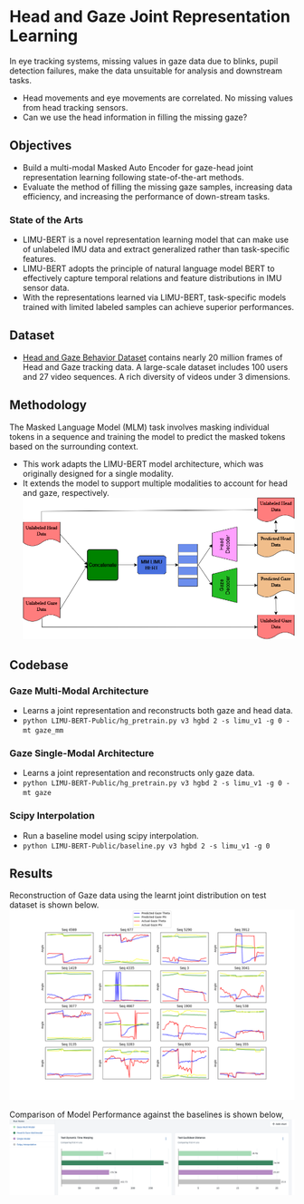 # Head and Gaze Joint Representation Learning
In eye tracking systems, missing values in gaze data due to blinks, pupil detection failures, make the data unsuitable for analysis and downstream tasks. 
- Head movements and eye movements are correlated. No missing values from head tracking sensors. 
- Can we use the head information in filling the missing gaze?

## Objectives
- Build a multi-modal Masked Auto Encoder for gaze-head joint representation learning following state-of-the-art methods.
- Evaluate the method of filling the missing gaze samples, increasing data efficiency, and increasing the performance of down-stream tasks.

### State of the Arts
- LIMU-BERT is a novel representation learning model that can make use of unlabeled IMU data and extract generalized rather than task-specific features. 
-  LIMU-BERT adopts the principle of natural language model BERT to effectively capture temporal relations and feature distributions in IMU sensor data. 
- With the representations learned via LIMU-BERT, task-specific models trained with limited labeled samples can achieve superior performances. 

## Dataset
- [Head and Gaze Behavior Dataset](https://cuhksz-inml.github.io/head_gaze_dataset/) contains nearly 20 million frames of Head and Gaze tracking data. A large-scale dataset includes 100 users and 27 video sequences. A rich diversity of videos under 3 dimensions.

## Methodology
The Masked Language Model (MLM) task involves masking
individual tokens in a sequence and training the model to predict the masked tokens based on the surrounding context.
- This work adapts the LIMU-BERT model architecture, which was originally designed for a single modality. 
- It extends the model to support multiple modalities to account for head and gaze, respectively.
![Architecture Diagram](Docs/architecture_diagram.png)

## Codebase

### Gaze Multi-Modal Architecture
- Learns a joint representation and reconstructs both gaze and head data.
- `python LIMU-BERT-Public/hg_pretrain.py v3 hgbd 2 -s limu_v1 -g 0 -mt gaze_mm`

### Gaze Single-Modal Architecture
- Learns a joint representation and reconstructs only gaze data.
- `python LIMU-BERT-Public/hg_pretrain.py v3 hgbd 2 -s limu_v1 -g 0 -mt gaze`

### Scipy Interpolation
- Run a baseline model using scipy interpolation.
- `python LIMU-BERT-Public/baseline.py v3 hgbd 2 -s limu_v1 -g 0`

## Results
Reconstruction of Gaze data using the learnt joint distribution on test dataset is shown below.
![Reconstruction](Docs/result_reconstruction.png)

Comparison of Model Performance against the baselines is shown below,
![Model_Comparison](Docs/model_comparison.png)
